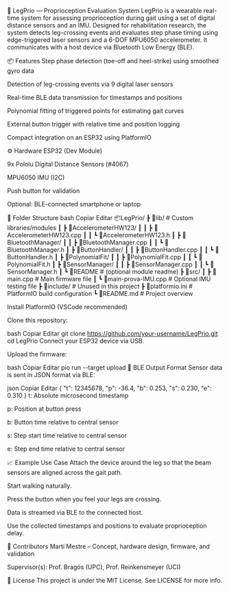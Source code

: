 🦿 LegPrio — Proprioception Evaluation System
LegPrio is a wearable real-time system for assessing proprioception during gait using a set of digital distance sensors and an IMU. Designed for rehabilitation research, the system detects leg-crossing events and evaluates step phase timing using edge-triggered laser sensors and a 6-DOF MPU6050 accelerometer. It communicates with a host device via Bluetooth Low Energy (BLE).

📦 Features
Step phase detection (toe-off and heel-strike) using smoothed gyro data

Detection of leg-crossing events via 9 digital laser sensors

Real-time BLE data transmission for timestamps and positions

Polynomial fitting of triggered points for estimating gait curves

External button trigger with relative time and position logging

Compact integration on an ESP32 using PlatformIO

⚙️ Hardware
ESP32 (Dev Module)

9x Pololu Digital Distance Sensors (#4067)

MPU6050 IMU (I2C)

Push button for validation

Optional: BLE-connected smartphone or laptop

📁 Folder Structure
bash
Copiar
Editar
📦LegPrio/
 ┣ 📂lib/                        # Custom libraries/modules
 ┃ ┣ 📂AccelerometerHW123/
 ┃ ┃ ┣ 📜AccelerometerHW123.cpp
 ┃ ┃ ┗ 📜AccelerometerHW123.h
 ┃ ┣ 📂BluetoothManager/
 ┃ ┃ ┣ 📜BluetoothManager.cpp
 ┃ ┃ ┗ 📜BluetoothManager.h
 ┃ ┣ 📂ButtonHandler/
 ┃ ┃ ┣ 📜ButtonHandler.cpp
 ┃ ┃ ┗ 📜ButtonHandler.h
 ┃ ┣ 📂PolynomialFit/
 ┃ ┃ ┣ 📜PolynomialFit.cpp
 ┃ ┃ ┗ 📜PolynomialFit.h
 ┃ ┣ 📂SensorManager/
 ┃ ┃ ┣ 📜SensorManager.cpp
 ┃ ┃ ┗ 📜SensorManager.h
 ┃ ┗ 📜README                   # (optional module readme)
 ┣ 📂src/
 ┃ ┣ 📜main.cpp                # Main firmware file
 ┃ ┗ 📜main-prova-IMU.cpp      # Optional IMU testing file
 ┣ 📂include/                  # Unused in this project
 ┣ 📜platformio.ini            # PlatformIO build configuration
 ┗ 📜README.md                 # Project overview

Install PlatformIO (VSCode recommended)

Clone this repository:

bash
Copiar
Editar
git clone https://github.com/your-username/LegPrio.git
cd LegPrio
Connect your ESP32 device via USB.

Upload the firmware:

bash
Copiar
Editar
pio run --target upload
📡 BLE Output Format
Sensor data is sent in JSON format via BLE:

json
Copiar
Editar
{
  "t": 12345678,
  "p": -36.4,
  "b": 0.253,
  "s": 0.230,
  "e": 0.310
}
t: Absolute microsecond timestamp

p: Position at button press

b: Button time relative to central sensor

s: Step start time relative to central sensor

e: Step end time relative to central sensor

📈 Example Use Case
Attach the device around the leg so that the beam sensors are aligned across the gait path.

Start walking naturally.

Press the button when you feel your legs are crossing.

Data is streamed via BLE to the connected host.

Use the collected timestamps and positions to evaluate proprioception delay.

🧠 Contributors
Martí Mestre – Concept, hardware design, firmware, and validation

Supervisor(s): Prof. Bragós (UPC), Prof. Reinkensmeyer (UCI)

📄 License
This project is under the MIT License. See LICENSE for more info.
